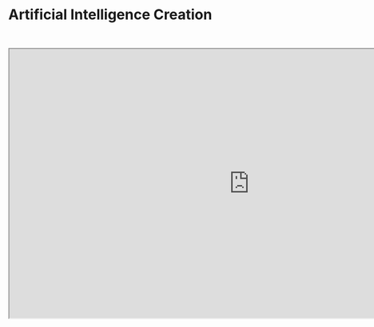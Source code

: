 # Artificial Intelligence Creation

<p>&nbsp;</p>
<p><iframe src="https://www.youtube.com/embed/Z7hL7Bu1vaw" width="960" height="540" allowfullscreen="allowfullscreen" allow="accelerometer; autoplay; clipboard-write; encrypted-media; gyroscope; picture-in-picture"></iframe></p>
<p>&nbsp;</p>